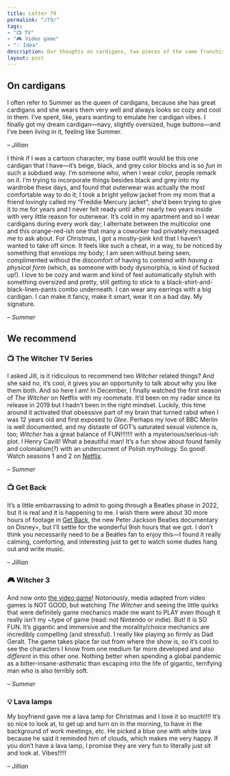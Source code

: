 ```yaml
---
title: Letter 79
permalink: "/79/"
tags:
- "📺 TV"
- "🎮 Video game"
- "💡 Idea"
description: Our thoughts on cardigans, two pieces of the same franchise, a comforting music documentary, and something nice to look at.
layout: post
---
```


## On cardigans

I often refer to Summer as the queen of cardigans, because she has great cardigans and she wears them very well and always looks so cozy and cool in them. I’ve spent, like, years wanting to emulate her cardigan vibes. I finally got my dream cardigan—navy, slightly oversized, huge buttons—and I’ve been living in it, feeling like Summer. 

– *Jillian*

I think if I was a cartoon character, my base outfit would be this one cardigan that I have—it’s beige, black, and grey color blocks and is so *fun* in such a subdued way. I’m someone who, when I wear color, people remark on it. I’m trying to incorporate things besides black and grey into my wardrobe these days, and found that outerwear was actually the most comfortable way to do it; I took a bright yellow jacket from my mom that a friend lovingly called my “Freddie Mercury jacket”; she’d been trying to give it to me for years and I never felt ready until after nearly two years inside with very little reason for outerwear. It’s cold in my apartment and so I wear cardigans during every work day; I alternate between the multicolor one and this orange-red-ish one that many a coworker had privately messaged me to ask about. For Christmas, I got a mostly-pink knit that I haven’t wanted to take off since. It feels like such a cheat, in a way, to be noticed by something that envelops my body; I am seen without being seen, complimented without the discomfort of having to contend with *having a physical form* (which, as someone with body dysmorphia, is kind of fucked up!). I love to be cozy and warm and kind of feel automatically stylish with something oversized and pretty, still getting to stick to a black-shirt-and-black-linen-pants combo underneath. I can wear any earrings with a big cardigan. I can make it fancy, make it smart, wear it on a bad day. My signature. 

– *Summer*

## We recommend

### 📺 The Witcher TV Series

I asked Jill, is it ridiculous to recommend two *Witcher* related things? And she said no, it’s cool, it gives you an opportunity to talk about why you like them both. And so here I am! In December, I finally watched the first season of *The Witcher* on Netflix with my roommate. It’d been on my radar since its release in 2019 but I hadn’t been in the right mindset. Luckily, this time around it activated that obsessive part of my brain that turned rabid when I was 12 years old and first exposed to *Glee*. Perhaps my love of BBC Merlin is well documented, and my distaste of GOT’s saturated sexual violence is, too; *Witcher* has a great balance of FUN!!!!!!! with a mysterious/serious-ish plot. I Henry Cavill! What a beautiful man! It’s a fun show about found family and colonialism(?) with an undercurrent of Polish mythology. So good! Watch seasons 1 and 2 on [Netflix](https://www.google.com/search?client=safari&rls=en&q=the+witcher+netflix&ie=UTF-8&oe=UTF-8). 

– *Summer*

### 📺 Get Back

It’s a little embarrassing to admit to going through a Beatles phase in 2022, but it is real and it is happening to me. I wish there were about 30 more hours of footage in [Get Back](https://www.disneyplus.com/en-gb/series/the-beatles-get-back/7DcWEeWVqrkE), the new Peter Jackson Beatles documentary on Disney+, but I’ll settle for the wonderful 9ish hours that we got. I don’t think you necessarily need to be a Beatles fan to enjoy this—I found it really calming, comforting, and interesting just to get to watch some dudes hang out and write music.

– *Jillian*

### 🎮 Witcher 3

And now onto [the video game](https://thewitcher.com/en)! Notoriously, media adapted from video games is NOT GOOD, but watching *The Witcher* and seeing the little quirks that were definitely game mechanics made me want to PLAY even though it really isn’t my ~type of game (read: not Nintendo or indie). But! It is SO FUN. It’s gigantic and immersive and the morality/choice mechanics are incredibly compelling (and stressful). I really like playing so firmly as Dad Geralt. The game takes place far out from where the show is, so it’s cool to see the characters I know from one medium far more developed and also *different* in this other one. Nothing better when spending a global pandemic as a bitter-insane-asthmatic than escaping into the life of gigantic, terrifying man who is also terribly soft. 

– *Summer*

### 💡 Lava lamps

My boyfriend gave me a lava lamp for Christmas and I love it so much!!!! It’s so nice to look at, to get up and turn on in the morning, to have in the background of work meetings, etc. He picked a blue one with white lava because he said it reminded him of clouds, which makes me very happy. If you don’t have a lava lamp, I promise they are very fun to literally just sit and look at. Vibes!!!!!

– *Jillian*